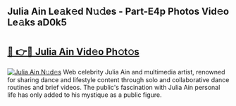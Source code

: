 ## Julia Ain Le𝚊k𝚎d N𝚞𝚍es - Part-E4p Photos Vid𝚎o Le𝚊ks aD0k5

# <h2><a href="http://fbcry4.evod.top/?m=Julia+Ain">🔗 👉🔴 Julia Ain Vid𝚎o Ph𝚘t𝚘s</a></h2>

[![Julia Ain N𝚞d𝚎s](https://i.imgur.com/8V9OHl7.gif)](http://fbcry4.evod.top/?m=Julia+Ain)
Web celebrity Julia Ain and multimedia artist, renowned for sharing dance and lifestyle content through solo and collaborative dance routines and brief videos. The public's fascination with Julia Ain personal life has only added to his mystique as a public figure. 
